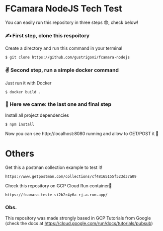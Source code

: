 # FCamara NodeJS Tech Test
You can easily run this repository in three steps 😎, check below!

### ✍️ First step, clone this respoitory

Create a directory and run this command in your terminal


    $ git clone https://github.com/gustrigoni/fcamara-nodejs
    
### ✌️ Second step, run a simple docker command

Just run it with Docker


    $ docker build .
    
### 🥳 Here we came: the last one and final step

Install all project dependencies


    $ npm install
    
Now you can see http://localhost:8080 running and allow to GET/POST it  🤯

# Others
Get this a postman collection example to test it!

    
    https://www.getpostman.com/collections/cf48165155f523d37a09


Check this repository on GCP Cloud Run container🐳


    https://fcamara-teste-si2b2r4y6a-rj.a.run.app/

### Obs.
This repository was made strongly based in GCP Tutorials from Google (check the docs at https://cloud.google.com/run/docs/tutorials/pubsub)

